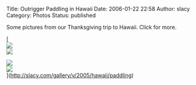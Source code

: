 Title: Outrigger Paddling in Hawaii
Date: 2006-01-22 22:58
Author: slacy
Category: Photos
Status: published

Some pictures from our Thanksgiving trip to Hawaii. Click for more.

[  
![](http://slacy.com/gallery/d/61144-2/DSC01024.JPG)  
![](http://slacy.com/gallery/d/61229-2/DSC01042.JPG)  
  
![](http://slacy.com/gallery/d/61294-2/DSC01055.JPG)  
![](http://slacy.com/gallery/d/61334-2/DSC01063.JPG)  
](http://slacy.com/gallery/v/2005/hawaii/paddling)
